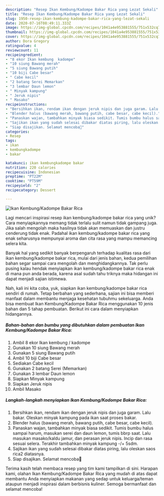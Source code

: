 ```yaml
---
description: "Resep Ikan Kembung/Kadompe Bakar Rica yang Lezat Sekali"
title: "Resep Ikan Kembung/Kadompe Bakar Rica yang Lezat Sekali"
slug: 1950-resep-ikan-kembung-kadompe-bakar-rica-yang-lezat-sekali
date: 2020-07-16T08:49:11.333Z
image: https://img-global.cpcdn.com/recipes/1041a4e953881555/751x532cq70/ikan-kembungkadompe-bakar-rica-foto-resep-utama.jpg
thumbnail: https://img-global.cpcdn.com/recipes/1041a4e953881555/751x532cq70/ikan-kembungkadompe-bakar-rica-foto-resep-utama.jpg
cover: https://img-global.cpcdn.com/recipes/1041a4e953881555/751x532cq70/ikan-kembungkadompe-bakar-rica-foto-resep-utama.jpg
author: Dora Gregory
ratingvalue: 4
reviewcount: 11
recipeingredient:
- "8 ekor Ikan kembung  kadompe"
- "10 siung Bawang merah"
- "5 siung Bawang putih"
- "10 biji Cabe besar"
- " Cabe kecil"
- "2 batang Serei Memarkan"
- "3 lembar Daun lemon"
- " Minyak kampung"
- " Jeruk nipis"
- " Masako"
recipeinstructions:
- "Bersihkan ikan, rendam ikan dengan jeruk nipis dan juga garam. Lalu bakar. Oleskan minyak kampung pada ikan saat proses bakar."
- "Blender halus (bawang merah, bawang putih, cabe besar, cabe kecil)."
- "Panaskan wajan, tambahkan minyak biasa sedikit. Tumis bumbu halus sampai harum, masukan serei dan daun lemon, tumis bbrp saat. Lalu masukan masako/kaldu jamur, dan perasan jeruk nipis. Incip dan rasa sesuai selera. Terakhir tambahkan minyak kampung -/+ 5sdm."
- "Sajikan ikan yang sudah selesai dibakar diatas piring, lalu oleskan saos rica2 diatasnya."
- "Siap disajikan. Selamat mencoba🥰"
categories:
- Resep
tags:
- ikan
- kembungkadompe
- bakar

katakunci: ikan kembungkadompe bakar 
nutrition: 220 calories
recipecuisine: Indonesian
preptime: "PT22M"
cooktime: "PT59M"
recipeyield: "2"
recipecategory: Dessert

---
```



![Ikan Kembung/Kadompe Bakar Rica](https://img-global.cpcdn.com/recipes/1041a4e953881555/751x532cq70/ikan-kembungkadompe-bakar-rica-foto-resep-utama.jpg)

Lagi mencari inspirasi resep ikan kembung/kadompe bakar rica yang unik? Cara menyiapkannya memang tidak terlalu sulit namun tidak gampang juga. Jika salah mengolah maka hasilnya tidak akan memuaskan dan justru cenderung tidak enak. Padahal ikan kembung/kadompe bakar rica yang enak seharusnya mempunyai aroma dan cita rasa yang mampu memancing selera kita.



Banyak hal yang sedikit banyak berpengaruh terhadap kualitas rasa dari ikan kembung/kadompe bakar rica, mulai dari jenis bahan, kedua pemilihan bahan segar sampai cara mengolah dan menghidangkannya. Tak perlu pusing kalau hendak menyiapkan ikan kembung/kadompe bakar rica enak di mana pun anda berada, karena asal sudah tahu triknya maka hidangan ini dapat menjadi sajian istimewa.


Nah, kali ini kita coba, yuk, siapkan ikan kembung/kadompe bakar rica sendiri di rumah. Tetap berbahan yang sederhana, sajian ini bisa memberi manfaat dalam membantu menjaga kesehatan tubuhmu sekeluarga. Anda bisa membuat Ikan Kembung/Kadompe Bakar Rica menggunakan 10 jenis bahan dan 5 tahap pembuatan. Berikut ini cara dalam menyiapkan hidangannya.

<!--inarticleads1-->

##### Bahan-bahan dan bumbu yang dibutuhkan dalam pembuatan Ikan Kembung/Kadompe Bakar Rica:

1. Ambil 8 ekor Ikan kembung / kadompe
1. Gunakan 10 siung Bawang merah
1. Gunakan 5 siung Bawang putih
1. Ambil 10 biji Cabe besar
1. Sediakan  Cabe kecil
1. Gunakan 2 batang Serei (Memarkan)
1. Gunakan 3 lembar Daun lemon
1. Siapkan  Minyak kampung
1. Siapkan  Jeruk nipis
1. Ambil  Masako




<!--inarticleads2-->

##### Langkah-langkah menyiapkan Ikan Kembung/Kadompe Bakar Rica:

1. Bersihkan ikan, rendam ikan dengan jeruk nipis dan juga garam. Lalu bakar. Oleskan minyak kampung pada ikan saat proses bakar.
1. Blender halus (bawang merah, bawang putih, cabe besar, cabe kecil).
1. Panaskan wajan, tambahkan minyak biasa sedikit. Tumis bumbu halus sampai harum, masukan serei dan daun lemon, tumis bbrp saat. Lalu masukan masako/kaldu jamur, dan perasan jeruk nipis. Incip dan rasa sesuai selera. Terakhir tambahkan minyak kampung -/+ 5sdm.
1. Sajikan ikan yang sudah selesai dibakar diatas piring, lalu oleskan saos rica2 diatasnya.
1. Siap disajikan. Selamat mencoba🥰




Terima kasih telah membaca resep yang tim kami tampilkan di sini. Harapan kami, olahan Ikan Kembung/Kadompe Bakar Rica yang mudah di atas dapat membantu Anda menyiapkan makanan yang sedap untuk keluarga/teman ataupun menjadi inspirasi dalam berbisnis kuliner. Semoga bermanfaat dan selamat mencoba!
